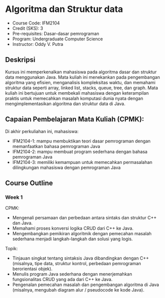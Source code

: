 #  Algoritma dan Struktur data
- Course Code: IFM2104
- Credit (SKS): 3
- Pre-requisites: Dasar-dasar pemrograman
- Program: Undergraduate Computer Science
- Instructor: Oddy V. Putra

## Deskripsi
Kursus ini memperkenalkan mahasiswa pada algoritma dasar dan struktur data menggunakan Java. Mata kuliah ini menekankan pada pengembangan algoritma yang efisien, menganalisis kompleksitas waktu, dan memahami struktur data seperti array, linked list, stacks, queue, tree, dan graph. Mata kuliah ini bertujuan untuk membekali mahasiswa dengan keterampilan praktis untuk memecahkan masalah komputasi dunia nyata dengan mengimplementasikan algoritma dan struktur data di Java.

## Capaian Pembelajaran Mata Kuliah (CPMK):

Di akhir perkuliahan ini, mahasiswa:

- IFM2104-1: mampu membuktikan teori dasar pemrograman dengan memanfaatkan bahasa pemrograman Java
- IFM2104-2: mampu membuat program sederhana dengan bahasa pemrograman Java
- IFM2104-3: memiliki kemampuan untuk memecahkan permasalahan dilingkungan mahasiswa dengan pemrograman Java

## Course Outline
### Week 1
CPMK:
- Mengenali persamaan dan perbedaan antara sintaks dan struktur C++ dan Java.
- Memahami proses konversi logika CRUD dari C++ ke Java.
- Mengembangkan pemikiran algoritmik dengan pemecahan masalah sederhana menjadi langkah-langkah dan solusi yang logis.

Topik:
- Tinjauan singkat tentang sintaksis Java dibandingkan dengan C++ (misalnya, tipe data, struktur kontrol, perbedaan pemrograman berorientasi objek).
- Menulis program Java sederhana dengan menerjemahkan fungsionalitas CRUD yang ada dari C++ ke Java.
- Pengenalan pemecahan masalah dan pengembangan algoritma di Java (misalnya, mengubah diagram alur / pseudocode ke kode Java).